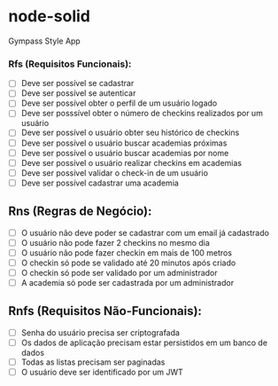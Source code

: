# node-solid

Gympass Style App

### Rfs (Requisitos Funcionais):

- [ ] Deve ser possível se cadastrar
- [ ] Deve ser possível se autenticar
- [ ] Deve ser possível obter o perfil de um usuário logado
- [ ] Deve ser posssível obter o número de checkins realizados por um usuário
- [ ] Deve ser possível o usuário obter seu histórico de checkins
- [ ] Deve ser possível o usuário buscar academias próximas
- [ ] Deve ser possível o usuário buscar academias por nome
- [ ] Deve ser possível o usuário realizar checkins em academias
- [ ] Deve ser possível validar o check-in de um usuário
- [ ] Deve ser possível cadastrar uma academia

## Rns (Regras de Negócio):

- [ ] O usuário não deve poder se cadastrar com um email já cadastrado
- [ ] O usuário não pode fazer 2 checkins no mesmo dia
- [ ] O usuário não pode fazer checkin em mais de 100 metros
- [ ] O checkin só pode se validado até 20 minutos após criado
- [ ] O checkin só pode ser validado por um administrador
- [ ] A academia só pode ser cadastrada por um administrador

## Rnfs (Requisitos Não-Funcionais):

- [ ] Senha do usuário precisa ser criptografada
- [ ] Os dados de aplicação precisam estar persistidos em um banco de dados
- [ ] Todas as listas precisam ser paginadas
- [ ] O usuário deve ser identificado por um JWT